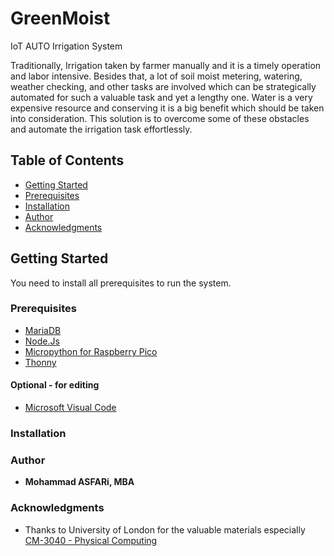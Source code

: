 # GreenMoist
IoT AUTO Irrigation System

Traditionally, Irrigation taken by farmer manually and it is a timely operation and labor intensive. Besides that, a lot of soil moist metering, watering, weather checking, and other tasks are involved which can be strategically automated for such a valuable task and yet a lengthy one. Water is a very expensive resource and conserving it is a big benefit which should be taken into consideration. This solution is to overcome some of these obstacles and automate the irrigation task effortlessly. 

## Table of Contents

- [Getting Started](#getting-started)
- [Prerequisites](#prerequisites)
- [Installation](#installation)
- [Author](#author)
- [Acknowledgments](#acknowledgments)

## Getting Started

You need to install all prerequisites to run the system.



### Prerequisites

* [MariaDB](https://mariadb.org/)
* [Node.Js](https://nodejs.org/)
* [Micropython for Raspberry Pico](https://www.raspberrypi.com/documentation/microcontrollers/micropython.html)
* [Thonny](https://thonny.org/)

#### Optional - for editing
* [Microsoft Visual Code](https://code.visualstudio.com/?wt.mc_id=DX_841432)

### Installation

### Author

* **Mohammad ASFARi, MBA**

### Acknowledgments

* Thanks to University of London for the valuable materials especially [CM-3040 - Physical Computing](https://github.com/world-class/REPL/tree/master/modules/level-6/cm-3040-physical-computing-iot)

